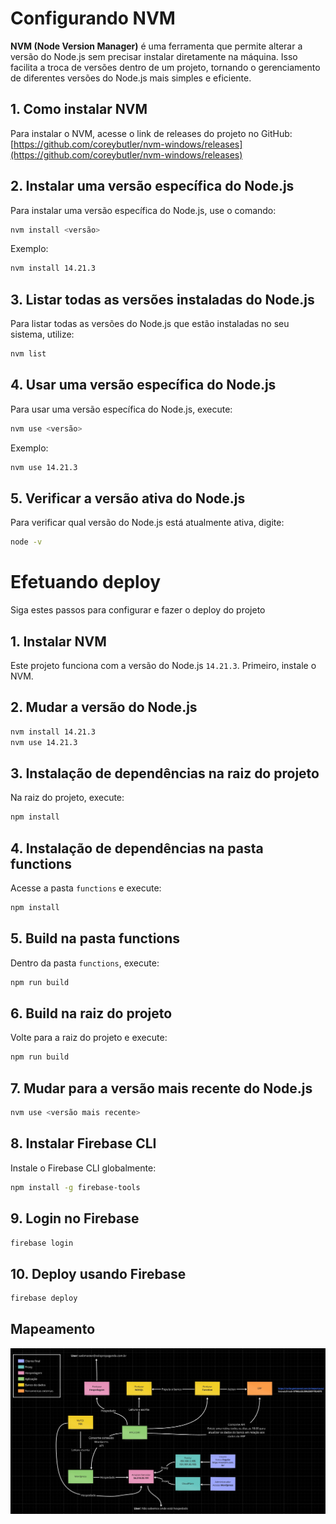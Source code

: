 # Configurando NVM

**NVM (Node Version Manager)** é uma ferramenta que permite alterar a versão do Node.js sem precisar instalar diretamente na máquina. Isso facilita a troca de versões dentro de um projeto, tornando o gerenciamento de diferentes versões do Node.js mais simples e eficiente.

## 1. Como instalar NVM

Para instalar o NVM, acesse o link de releases do projeto no GitHub:
[https://github.com/coreybutler/nvm-windows/releases](https://github.com/coreybutler/nvm-windows/releases)

## 2. Instalar uma versão específica do Node.js

Para instalar uma versão específica do Node.js, use o comando:

```bash
nvm install <versão>
```

Exemplo:

```bash
nvm install 14.21.3
```

## 3. Listar todas as versões instaladas do Node.js

Para listar todas as versões do Node.js que estão instaladas no seu sistema, utilize:

```bash
nvm list
```

## 4. Usar uma versão específica do Node.js

Para usar uma versão específica do Node.js, execute:

```bash
nvm use <versão>
```

Exemplo:

```bash
nvm use 14.21.3
```

## 5. Verificar a versão ativa do Node.js

Para verificar qual versão do Node.js está atualmente ativa, digite:

```bash
node -v
```

# Efetuando deploy

Siga estes passos para configurar e fazer o deploy do projeto

## 1. Instalar NVM
Este projeto funciona com a versão do Node.js `14.21.3`. Primeiro, instale o NVM.

## 2. Mudar a versão do Node.js
```bash
nvm install 14.21.3
nvm use 14.21.3
```

## 3. Instalação de dependências na raiz do projeto
Na raiz do projeto, execute:
```bash
npm install
```

## 4. Instalação de dependências na pasta functions
Acesse a pasta `functions` e execute:
```bash
npm install
```

## 5. Build na pasta functions
Dentro da pasta `functions`, execute:
```bash
npm run build
```

## 6. Build na raiz do projeto
Volte para a raiz do projeto e execute:
```bash
npm run build
```

## 7. Mudar para a versão mais recente do Node.js
```bash
nvm use <versão mais recente>
```

## 8. Instalar Firebase CLI
Instale o Firebase CLI globalmente:
```bash
npm install -g firebase-tools
```

## 9. Login no Firebase
```bash
firebase login
```

## 10. Deploy usando Firebase
```bash
firebase deploy
```

## Mapeamento
![Mapeamento](https://github.com/lognsoft/nextSim/blob/main/mapeamento.jpg?raw=true)

